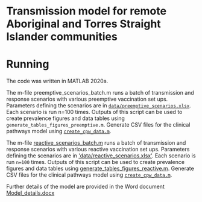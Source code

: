 # Transmission model for remote Aboriginal and Torres Straight Islander communities

# Running

The code was written in MATLAB 2020a.

The m-file preemptive_scenarios_batch.m runs a batch of transmission and response scenarios with various preemptive vaccination set ups. Parameters defining the scenarios are in [`data/preemptive_scenarios.xlsx`](data/preemptive_scenarios.xlsx). Each scenario is run n=100 times. Outputs of this script can be used to create prevalence figures and data tables using `generate_tables_figures_preemptive.m`. Generate CSV files for the clinical pathways model using [`create_cpw_data.m`](create_cpw_data.m).

The m-file [reactive_scenarios_batch.m](reactive_scenarios_batch.m) runs a batch of transmission and response scenarios with various reactive vaccination set ups. Parameters defining the scenarios are in ['data/reactive_scenarios.xlsx'](data/reactive_scenarios.xlsx). Each scenario is run `n=100` times. Outputs of this script can be used to create prevalence figures and data tables using [generate_tables_figures_reactive.m](generate_tables_figures_reactive.m). Generate CSV files for the clinical pathways model using [`create_cpw_data.m`](create_cpw_data.m).

Further details of the model are provided in the Word document [Model_details.docx](Model_details.docx)
